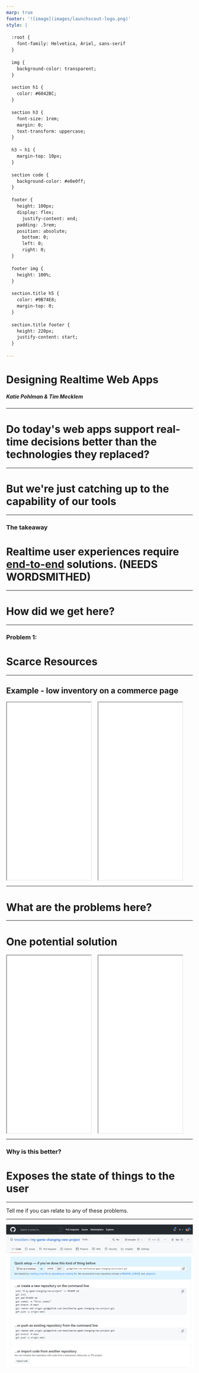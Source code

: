 ```yaml
---
marp: true
footer: '![image](images/launchscout-logo.png)'
style: |

  :root {
    font-family: Helvetica, Ariel, sans-serif
  }

  img {
    background-color: transparent;
  }

  section h1 {
    color: #6042BC;
  }

  section h3 {
    font-size: 1rem;
    margin: 0;
    text-transform: uppercase;
  }

  h3 ~ h1 {
    margin-top: 10px;
  }

  section code {
    background-color: #e0e0ff;
  }

  footer {
    height: 100px;
    display: flex;
      justify-content: end;
    padding: .5rem;
    position: absolute;
      bottom: 0;
      left: 0;
      right: 0;
  }

  footer img {
    height: 100%;
  }

  section.title h5 {
    color: #9B74E8;
    margin-top: 0;
  }

  section.title footer {
    height: 220px;
    justify-content: start;
  }

---
```


<!--
_class: 'title'
_footer: '![image](images/launchscout-logo_inverse.png)'
_backgroundColor: #190641
_color: white
-->
# Designing Realtime Web Apps
##### Katie Pohlman & Tim Mecklem

<!-- Test for presenter notes -->

---

# Do today's web apps support real-time decisions better than the technologies they replaced?

<!--

Tim

If you look back to pre-web days, many applications were rich client desktop apps that connected to internal servers, or a little further back there were dumb terminals that connected to a mainframe. The apps that ran on these platforms did not have the benefit of running on incredibly fast hardware or utilizing Internet speeds that are 10x of the old internal ethernet networks, but they were often more real-time than the typical web application. The move to web applications and the internet opened up a ton of new possibilities, but it also introduced new constraints, such as the request/response nature of HTTP. We became conditioned to see a snapshot of reality rather than a fluid picture.

But that doesn't mean that information behind the scenes remained static. In fact, nearly every modern web application is built on a mountain of changes that happen constantly. Inventory changes, database records backing tables of paged data shift as timestamps are updated and fields are modified. Fulfillment centers take orders and physically assemble them, changing the status as they go. Forum users post new comments, people add emoji reactions to friend's posts, and people engage in and are outbid in web auctions. Some apps handle this rapid change well because the business depends on it. Some ignore it. I'd argue that people's expectations are rising up, and a day is coming when web app developers will no longer be able to present static snapshots of realtime information and expect people to be satisfied.

The exciting news is that web technologies have advanced far enough to support seamless realtime interactions, and we've entered a new period that allows us the convenience of writing apps that reflect shift in reality without having to work much harder than we did before the advent of websockets and push notifications.

-->

---

# But we're just catching up to the capability of our tools

<!--

Tim

Our industry has a good problem. Our languages, frameworks and tooling are more capable than they have ever been at giving people up to the second information. Used appropriately, we can use them to help people make better decisions, ease the experience of buying products, and improve interactions with other people. But as a whole, we've observed that teams are struggling in the execution of applying the former to improve the latter.

Sometimes we fail to understand the needs of our users and how to support them. Sometimes our tools are too complicated and new paradigms are needed. And sometimes we're stuck using older technologies that make it unnecessarily hard to deliver these rich experiences. Today, we will present some example problem scenarios along with an example solution, and along the way we'll address some basic principles and technologies that support better realtime experiences.

-->

---

### The takeaway
# Realtime user experiences require <u>end-to-end</u> solutions. (NEEDS WORDSMITHED)

<!--
(Katie)
Before we dig in, though, there is something that I want to call attention to. As a designer, I know that when we're talking about delivering information in real-time in a way that provides value to our users—what information to expose to them, how frequently, when should we surface it, etc—it's easy to assign that responsibility to the UI/UX designers and move on. You know, it's the designers' responsibility to research, learn, and decide what the app should do and how it should look and how it should flow. But, if there's only one thing you take away from this talk, let it be this: Building modern, trustworthy realtime web applications is not just a design concern. **[repeat that].** It's not even just a front-end concern. It's a full stack, end-to-end concern—and everyone on the team should take ownership and responsibility for it.
 -->

<!--
So, regardless of your role on your team—designer, frontend developer, or backend developer, whatever it may be—don't tune out the stuff today that seems unrelated to your work. It's not. As we'll demonstrate, we can't meet users' realtime needs without end-to-end solutions.
-->

---

# How did we get here?

<!--

Tim

The web as we know it was formed around a request/response HTTP cycle that required the browser to initiate the conversation. Request some information, get a response, render, repeat. We added some powerful things along the way with javascript, XMLHTTPRequest (window.fetch and all the other ways to fetch data asynchronously), and great advancements in CSS and client side frameworks. But the idea of a server pushing data down to the browser based on events triggered by something other than a request is fairly modern. Before websockets, there were tricks like long-polling where a browser opened a request to a server and the server keeps the request open until there's data to send back, hooked up in a loop to keep the conversation bi-directional.

But in the earlier days, say back in the earlier 2000s, it was common to build the entire system around the request cycle and snapshots. We relied so much on these crisply rendered one-off pages that we built entire models on them that break down when the reality of constant change is introduced. Just look at paging for example. Most paging is still based around a query that utilizes a page size and offset. But when new records come in that interleave the existing records, the illusion of a snapshot of the paged data breaks down. Some records repeat across pages. Some data disappears because the offset shifted. I won't specifically discuss the solution to stale paging in this talk, but if you are struggling with that problem come talk and I'll give you a couple of good options to try.

So this talk is a little bit tactical and little bit strategic. It's built on pragmatism with a little philosophy baked in.

With that in mind, let's talk about the principles through some common problems for realtime apps.
 -->

---

### Problem 1:
# Scarce Resources

<!--

(Katie)

The first problem we want to highlight today is the problem of scarce resources. Or maybe in more familiar terms, things like inventory management and out of stock situations. There is a reality for most e-commerce sites, that customers are interacting with digital representations of a physical inventory. And that means there is a constraint, or a limit, to the number of items that can actually be sold. Take event tickets as an example. There is a limit to the number of tickets that can be sold for an event because there is a physical limit to the number of people who can attend that event. And it is our job as designers and developers to make sure customers have the right information at the right time to make informed decisions about that buying process.

So let's take a look at what that may look like.
 -->

---

## Example - low inventory on a commerce page

<div style="display: flex; gap: 1rem;">
<iframe style="width:45%; height:30rem;"
  src="/commerce/products/scarce-scarf?user_id=11&user_name=Tim" frameBorder="1"></iframe>
<iframe style="display:inline-block;float:left;width:45%; height:30rem;"
  src="/commerce/products/scarce-scarf?user_id=12&user_name=Katie" frameBorder="1"></iframe>
</div>

<!--
Tim

Perhaps this is a good time to let you know that we're going to demonstrate the problems and solutions using an actual running webapp embedded in the slides. We spent quite a bit of time bending the markdown slide tool and the web app to our collective will, but there's always a risk that we messed up the tribute to the demo gods this morning. If that happens, things just get a little more... entertaining.

T**Talk through the scenario of two people visiting the same product pages in different sessions**
1) Add the product to cart A
2) Add the product to cart B
3) Checkout out from cart B
4) Attempt checkout from cart A, see error

Note that there's actually a worse scenario where both succeed but there's only one product to fulfill both orders

 -->

---

# What are the problems here?

<!--
Tim

Ok so let's talk problems. You probably see the most obvious ones. There's a frustrated customer who won't be getting an item. There may be a fulfillment center customer service rep that has to call a customer to let them know that they in fact will not be receiving the order they placed (or sometimes an unceremonious email canceling the order). We've left a user at a UX dead end cart. They can't place the order for the thing in their cart, and we've given them an error that is technically accurate but they have no easy recourse. They can't do anything useful with the information except make a big ole pot of stew.
-->

<!--
Katie

Those are all problems, for sure, but they're tactical problems about the system or create process problems outside of the system. I want to take us a little deeper and ask you all  put on your empathy hats, and think about how this is affecting the customer's **experience**. You have two people who are both trying to buy the same thing. They both add it to their cart and one gets distracted or something comes up and they decide they'll check out later. In the meantime, the other makes a decision and the item goes out of stock. Now, the first person comes back to the page and it still looks like the item is available and then they get hit with an error, seemingly out of nowhere. The person who ended up not being able to purchase the scarf may feel a sense of betrayal or frustration. The entire time while shopping, they had no reason to believe that they should have acted faster.

Maybe they were wanting to buy that scarf as a birthday present for their grandmother. And if they had known it was the last one, they would have acted faster. Or if they had known they only had a certain amount of time to keep that item in their cart, they would have made a different decision. Now, because we didn't provide the user with accurate, realtime information, We've now created a problem for the user that they could have avoided had they had all the information when they needed it.

So, while the solution prevents a system problem of two people purchasing the same item, it actually ignores the people problem that it creates by not allowing them to make informed decisions based on accurate information.  

So what does a better solution look like?

-->

---

# One potential solution

<div style="display: flex; gap: 1rem;">
<iframe style="width:45%; height:30rem;"
  src="/commerce/better_products/rare-raincoat?user_id=110&user_name=Parker" frameBorder="1"></iframe>
<iframe style="width:45%; height:30rem;"
  src="/commerce/better_products/rare-raincoat?user_id=120&user_name=Andrew" frameBorder="1"></iframe>
</div>

<!-- Tim

Drive the demo of the cart that improves the experience -->

---
### Why is this better?
# Exposes the state of things to the user

<!--
(Katie)

Why is this better? While there is still a bit of a race condition in that someone's "Add to Cart" button is disabled when they may be moving their cursor to click it, they at least are not able to to move forward in that process under false pretenses. Think of it as two people reaching for the same item on a shelf at the store. And while that may be awkward or frustrating and even rude, you at least know immediately that you can't get the thing that you were reaching for, so you go look for something else.

We're mimicking reality in this situation and letting users know the information as we know it so that they are aware of what they're actually able to do in the system.

-->

---

Tell me if you can relate to any of these problems.

<!--

How many of you have been in the middle of reading a post or an article on the internet in a feed and had some late breaking new information come in and push down the content you were reading?

You're on an ecommerce site, you find an item that you want to buy that's in high demand, and in between the time you add it to your cart and go to checkout, the item has gone out of stock.

-->

---

![](images/github-new-project.png)

<!--

(Tim)

How many of you have made a shiny new project, created a repository for it on GitHub, pushed your code, and then stared blankly at this screen waiting for it to pick up your amazing code only to realize that unlike the rest of GitHub, this page does is not driven by the `git push` command you just ran. Maybe this one's just me, and I'll take an L on that one if so :D.

How about one final developer-centric one. How many of you have used a tool that has a hot-reload feature that supposed to update the browser when you save a file, only it's a Monday and for some reason the file watcher seems to be taking the day off?

-->
